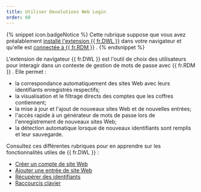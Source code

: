 ```yaml
---
title: Utiliser Devolutions Web Login
order: 60
---
```

{% snippet icon.badgeNotice %} 
Cette rubrique suppose que vous avez préalablement [installé l'extension {{ fr.DWL }}](/fr/rdm/windows/dwl/installation/) dans votre navigateur et qu'elle est [connectée à {{ fr.RDM }}](/fr/rdm/windows/dwl/first-login-devolutions-web-login/) . 
{% endsnippet %}
 
L'extension de navigateur {{ fr.DWL }} est l'outil de choix des utilisateurs pour interagir dans un contexte de gestion de mots de passe avec {{ fr.RDM }} . Elle permet :  

* la correspondance automatiquement des sites Web avec leurs identifiants enregistrés respectifs; 
* la visualisation et le filtrage directs des comptes que les coffres contiennent; 
* la mise à jour et l'ajout de nouveaux sites Web et de nouvelles entrées; 
* l'accès rapide à un générateur de mots de passe lors de l'enregistrement de nouveaux sites Web; 
* la détection automatique lorsque de nouveaux identifiants sont remplis et leur sauvegarde. 

Consultez ces différentes rubriques pour en apprendre sur les fonctionnalités utiles de {{ fr.DWL }} :  

* [Créer un compte de site Web](/fr/rdm/windows/dwl/using-devolutions-web-login/create-account-website/) 
* [Ajouter une entrée de site Web](/fr/rdm/windows/dwl/using-devolutions-web-login/add-website-entry-dwl/) 
* [Récupérer des identifiants](/fr/rdm/windows/dwl/using-devolutions-web-login/retrieve-credentials/) 
* [Raccourcis clavier](/fr/rdm/windows/dwl/settings/keyboard-shortcuts/) 



